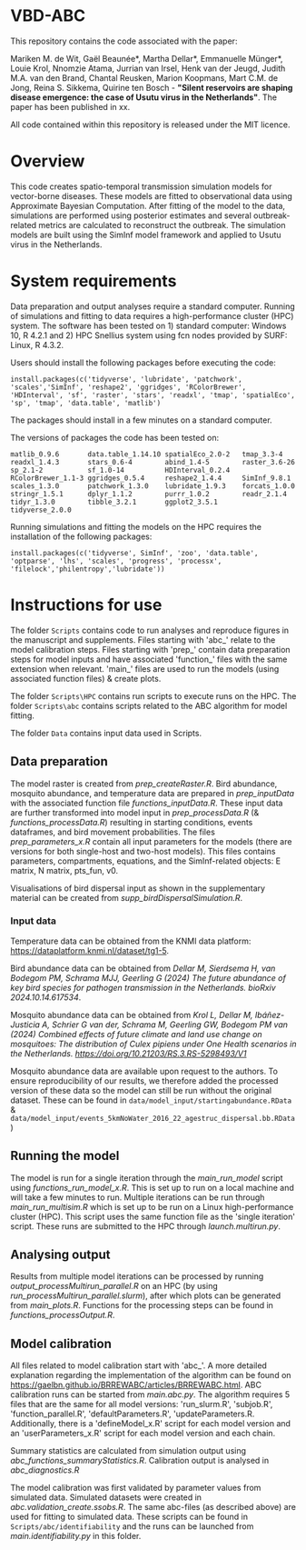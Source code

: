 # VBD-ABC
This repository contains the code associated with the paper:

Mariken M. de Wit, Gaël Beaunée*, Martha Dellar*, Emmanuelle Münger*, Louie Krol, Nnomzie Atama, Jurrian van Irsel, Henk van der Jeugd, Judith M.A. van den Brand, Chantal Reusken, Marion Koopmans, Mart C.M. de Jong, Reina S. Sikkema, Quirine ten Bosch - **"Silent reservoirs are shaping disease emergence: 
the case of Usutu virus in the Netherlands"**. The paper has been published in xx.

All code contained within this repository is released under the MIT licence.

# Overview
This code creates spatio-temporal transmission simulation models for vector-borne diseases. These models are fitted to observational data using Approximate Bayesian Computation. After fitting of the model to the data, simulations are performed using posterior estimates and several outbreak-related metrics are calculated to reconstruct the outbreak. The simulation models are built using the SimInf model framework and applied to Usutu virus in the Netherlands.

# System requirements
Data preparation and output analyses require a standard computer. Running of simulations and fitting to data requires a high-performance cluster (HPC) system.
The software has been tested on 1) standard computer: Windows 10, R 4.2.1 and 2) HPC Snellius system using fcn nodes provided by SURF: Linux, R 4.3.2. 

Users should install the following packages before executing the code:

```
install.packages(c('tidyverse', 'lubridate', 'patchwork', 'scales','SimInf', 'reshape2', 'ggridges', 'RColorBrewer', 'HDInterval', 'sf', 'raster', 'stars', 'readxl', 'tmap', 'spatialEco', 'sp', 'tmap', 'data.table', 'matlib')
```
The packages should install in a few minutes on a standard computer. 

The versions of packages the code has been tested on:
```
matlib_0.9.6       data.table_1.14.10 spatialEco_2.0-2   tmap_3.3-4         readxl_1.4.3       stars_0.6-4        abind_1.4-5        raster_3.6-26      sp_2.1-2           sf_1.0-14          HDInterval_0.2.4   RColorBrewer_1.1-3 ggridges_0.5.4     reshape2_1.4.4     SimInf_9.8.1       scales_1.3.0       patchwork_1.3.0    lubridate_1.9.3    forcats_1.0.0      stringr_1.5.1      dplyr_1.1.2        purrr_1.0.2        readr_2.1.4        tidyr_1.3.0        tibble_3.2.1       ggplot2_3.5.1      tidyverse_2.0.0
```  

Running simulations and fitting the models on the HPC requires the installation of the following packages:
```
install.packages(c('tidyverse', SimInf', 'zoo', 'data.table', 'optparse', 'lhs', 'scales', 'progress', 'processx', 'filelock','philentropy','lubridate'))
``` 

# Instructions for use

The folder `Scripts` contains code to run analyses and reproduce figures in the manuscript and supplements. Files starting with 'abc_' relate to the model calibration steps. Files starting with 'prep_' contain data preparation steps for model inputs and have associated 'function_' files with the same extension when relevant. 'main_' files are used to run the models (using associated function files) & create plots.

The folder `Scripts\HPC` contains run scripts to execute runs on the HPC. The folder `Scripts\abc` contains scripts related to the ABC algorithm for model fitting.

The folder `Data` contains input data used in Scripts.

## Data preparation
The model raster is created from _prep_createRaster.R_. Bird abundance, mosquito abundance, and temperature data are prepared in _prep_inputData_ with the associated function file _functions_inputData.R_.
These input data are further transformed into model input in _prep_processData.R_ (& _functions_processData.R_) resulting in starting conditions, events dataframes, and bird movement probabilities.
The files _prep_parameters_x.R_ contain all input parameters for the models (there are versions for both single-host and two-host models). This files contains parameters, compartments, equations, and the SimInf-related objects: E matrix, N matrix, pts_fun, v0.

Visualisations of bird dispersal input as shown in the supplementary material can be created from _supp_birdDispersalSimulation.R_.

### Input data
Temperature data can be obtained from the KNMI data platform: https://dataplatform.knmi.nl/dataset/tg1-5.

Bird abundance data can be obtained from _Dellar M, Sierdsema H, van Bodegom PM, Schrama MJJ, Geerling G (2024) The future abundance of key bird species for pathogen transmission in the Netherlands. bioRxiv 2024.10.14.617534_.

Mosquito abundance data can be obtained from _Krol L, Dellar M, Ibáñez-Justicia A, Schrier G van der, Schrama M, Geerling GW, Bodegom PM van (2024) Combined effects of future climate and land use change on mosquitoes: The distribution of Culex pipiens under One Health scenarios in the Netherlands. https://doi.org/10.21203/RS.3.RS-5298493/V1_

Mosquito abundance data are available upon request to the authors. To ensure reproducibility of our results, we therefore added the processed version of these data so the model can still be run without the original dataset. These can be found in `data/model_input/startingabundance.RData` & `data/model_input/events_5kmNoWater_2016_22_agestruc_dispersal.bb.RData`)


## Running the model
The model is run for a single iteration through the _main_run_model_ script using _functions_run_model_x.R_. This is set up to run on a local machine and will take a few minutes to run. Multiple iterations can be run through _main_run_multisim.R_ which is set up to be run on a Linux high-performance cluster (HPC). This script uses the same function file as the 'single iteration' script. These runs are submitted to the HPC through _launch.multirun.py_.

## Analysing output
Results from multiple model iterations can be processed by running _output_processMultirun_parallel.R_ on an HPC (by using _run_processMultirun_parallel.slurm_), after which plots can be generated from _main_plots.R_. Functions for the processing steps can be found in _functions_processOutput.R_.

## Model calibration
All files related to model calibration start with 'abc_'.  A more detailed explanation regarding the implementation of the algorithm can be found on https://gaelbn.github.io/BRREWABC/articles/BRREWABC.html. ABC calibration runs can be started from _main.abc.py_. The algorithm requires 5 files that are the same for all model versions: 'run_slurm.R', 'subjob.R', 'function_parallel.R', 'defaultParameters.R', 'updateParameters.R. Additionally, there is a 'defineModel_x.R' script for each model version and an 'userParameters_x.R' script for each model version and each chain. 

Summary statistics are calculated from simulation output using _abc_functions_summaryStatistics.R_. Calibration output is analysed in _abc_diagnostics.R_

The model calibration was first validated by parameter values from simulated data. Simulated datasets were created in _abc.validation_create.ssobs.R_.
The same abc-files (as described above) are used for fitting  to simulated data. These scripts can be found in `Scripts/abc/identifiability` and the runs can be launched from _main.identifiability.py_ in this folder.
